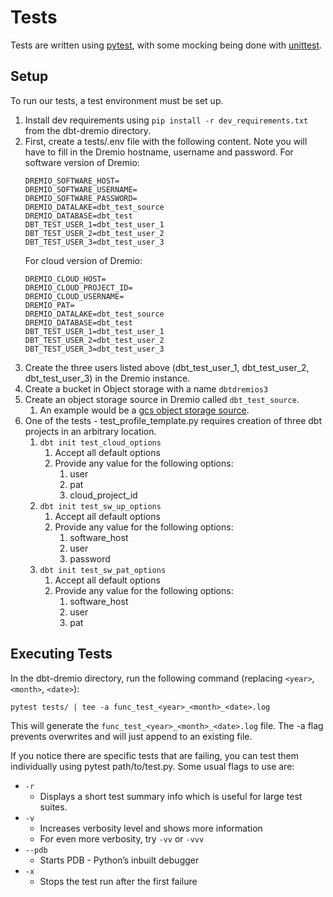 # Tests

Tests are written using [pytest](https://docs.pytest.org/), with some mocking being done with [unittest](https://docs.python.org/3/library/unittest.mock.html).

## Setup

To run our tests, a test environment must be set up.

1. Install dev requirements using `pip install -r dev_requirements.txt` from the dbt-dremio directory.
1. First, create a tests/.env file with the following content. Note you will have to fill in the Dremio hostname, username and password. For software version of Dremio:
    ```
    DREMIO_SOFTWARE_HOST=
    DREMIO_SOFTWARE_USERNAME=
    DREMIO_SOFTWARE_PASSWORD=
    DREMIO_DATALAKE=dbt_test_source
    DREMIO_DATABASE=dbt_test
    DBT_TEST_USER_1=dbt_test_user_1
    DBT_TEST_USER_2=dbt_test_user_2
    DBT_TEST_USER_3=dbt_test_user_3
    ```
   For cloud version of Dremio:
    ```
    DREMIO_CLOUD_HOST=
    DREMIO_CLOUD_PROJECT_ID=
    DREMIO_CLOUD_USERNAME=
    DREMIO_PAT=
    DREMIO_DATALAKE=dbt_test_source
    DREMIO_DATABASE=dbt_test
    DBT_TEST_USER_1=dbt_test_user_1
    DBT_TEST_USER_2=dbt_test_user_2
    DBT_TEST_USER_3=dbt_test_user_3
    ```
1. Create the three users listed above (dbt_test_user_1, dbt_test_user_2, dbt_test_user_3) in the Dremio instance.
1. Create a bucket in Object storage with a name `dbtdremios3`
1. Create an object storage source in Dremio called `dbt_test_source`.
    1. An example would be a [gcs object storage source](https://docs.dremio.com/software/data-sources/gcs/).
1. One of the tests - test_profile_template.py requires creation of three dbt projects in an arbitrary location.
    1. `dbt init test_cloud_options`
        1. Accept all default options
        1. Provide any value for the following options:
            1. user
            1. pat
            1. cloud_project_id
    1. `dbt init test_sw_up_options`
        1. Accept all default options
        1. Provide any value for the following options:
            1. software_host
            1. user
            1. password
    1. `dbt init test_sw_pat_options`
        1. Accept all default options
        1. Provide any value for the following options:
            1. software_host
            1. user
            1. pat

## Executing Tests

In the dbt-dremio directory, run the following command (replacing `<year>`, `<month>`, `<date>`):

`pytest tests/ | tee -a func_test_<year>_<month>_<date>.log`

This will generate the `func_test_<year>_<month>_<date>.log` file. The -a flag prevents overwrites and will just append to an existing file.

If you notice there are specific tests that are failing, you can test them individually using pytest path/to/test.py. Some usual flags to use are:

-   `-r`
    -   Displays a short test summary info which is useful for large test suites.
-   `-v`
    -   Increases verbosity level and shows more information
    -   For even more verbosity, try `-vv` or `-vvv`
-   `--pdb`
    -   Starts PDB - Python’s inbuilt debugger
-   `-x`
    -   Stops the test run after the first failure
